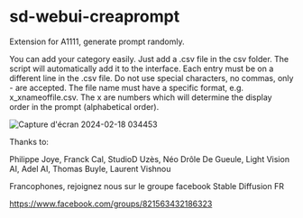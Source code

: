 # sd-webui-creaprompt
Extension for A1111, generate prompt randomly.

You can add your category easily. Just add a .csv file in the csv folder. The script will automatically add it to the interface.
Each entry must be on a different line in the .csv file. Do not use special characters, no commas, only - are accepted.
The file name must have a specific format, e.g. x_xnameoffile.csv.
The x are numbers which will determine the display order in the prompt (alphabetical order).

![Capture d'écran 2024-02-18 034453](https://github.com/tritant/sd-webui-creaprompt/assets/15909062/7f92cb9f-c9a2-42ba-9951-10a2bdd555e9)

Thanks to:

Philippe Joye, Franck Cal, StudioD Uzès, Néo Drôle De Gueule, Light Vision AI, Adel AI, Thomas Buyle, Laurent Vishnou

Francophones, rejoignez nous sur le groupe facebook Stable Diffusion FR

https://www.facebook.com/groups/821563432186323

